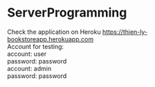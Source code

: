 # ServerProgramming
Check the application on Heroku https://thien-ly-bookstoreapp.herokuapp.com
<br>
Account for testing:
<br>
account: user
<br>
password: password
<br>
account: admin
<br> 
password: password

